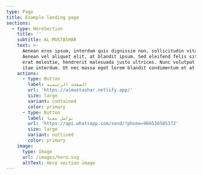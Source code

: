 ```yaml
---
type: Page
title: Example landing page
sections:
  - type: HeroSection
    title: ''
    subtitle: AL-MUSTASHAR
    text: >-
      Aenean eros ipsum, interdum quis dignissim non, sollicitudin vitae nisl.
      Aenean vel aliquet elit, at blandit ipsum. Sed eleifend felis sit amet
      erat molestie, hendrerit malesuada justo ultrices. Nunc volutpat at erat
      itae interdum. Ut nec massa eget lorem blandit condimentum et at risus.
    actions:
      - type: Button
        label: الصفحه الرئيسيه
        url: 'https://almustashar.netlify.app/'
        size: large
        variant: contained
        color: primary
      - type: Button
        label: تواصل معنا
        url: 'https://api.whatsapp.com/send/?phone=966536585172'
        size: large
        variant: outlined
        color: primary
    image:
      type: Image
      url: /images/hero.svg
      altText: Hero section image
---
```

